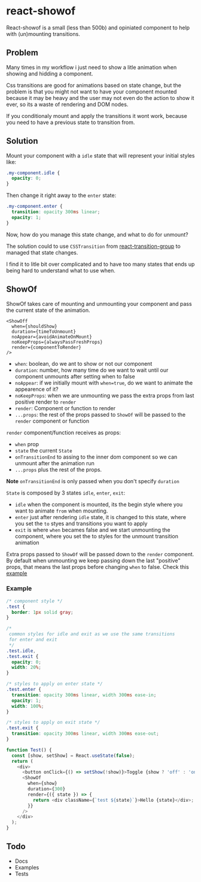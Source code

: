 # react-showof

React-showof is a small (less than 500b) and opiniated component to help with (un)mounting transitions.

## Problem

Many times in my workflow i just need to show a litle animation when showing and hidding a component.

Css transitions are good for animations based on state change, but the problem is that
you might not want to have your component mounted because it may be heavy and the user
may not even do the action to show it ever, so its a waste of rendering and DOM nodes.

If you conditionaly mount and apply the transitions it wont work, because you need to
have a previous state to transition from.

## Solution

Mount your component with a `idle` state that will represent your initial styles like:

```css
.my-component.idle {
  opacity: 0;
}
```

Then change it right away to the `enter` state:

```css
.my-component.enter {
  transition: opacity 300ms linear;
  opacity: 1;
}
```

Now, how do you manage this state change, and what to do for unmount?

The solution could to use `CSSTransition` from [react-transition-group](http://reactcommunity.org/react-transition-group/css-transition) to managed that state changes.

I find it to litle bit over complicated and to have too many states that ends up being hard to understand what to use when.

## ShowOf

ShowOf takes care of mounting and unmounting your component and pass the current state of
the animation.

```tsx
<ShowOff
  when={shouldShow}
  duration={timeToUnmount}
  noAppear={avoidAnimateOnMount}
  noKeepProps={alwaysPassFreshProps}
  render={componentToRender}
/>
```

- `when`: boolean, do we ant to show or not our component
- `duration`: number, how many time do we want to wait until our component unmounts after setting when to false
- `noAppear`: if we initially mount with `when=true`, do we want to animate the appearence of it?
- `noKeepProps`: when we are unmounting we pass the extra props from last positive render to `render`
- `render`: Component or function to render
- `...props`: the rest of the props passed to `ShowOf` will be passed to the `render` component or function

`render` component/function receives as props:

- `when` prop
- `state` the current `State`
- `onTransitionEnd` to assing to the inner dom component so we can unmount after the animation run
- `...props` plus the rest of the props.

**Note** `onTransitionEnd` is only passed when you don't specify `duration`

`State` is composed by 3 states `idle`, `enter`, `exit`:

- `idle` when the component is mounted, its the begin style where you want to animate `from` when mounting.
- `enter` just after rendering `idle` state, it is changed to this state, where you set the `to` styes and transitions you want to apply
- `exit` is where `when` becames false and we start unmounting the component, where you set the to styles for the unmount transition animation

Extra props passed to `ShowOf` will be passed down to the `render` component.
By default when unmounting we keep passing down the last "positive" props, that means the last props before changing `when` to false.
Check this [example](https://codesandbox.io/s/react-showof-lastprops-wody1)

### Example

```css
/* component style */
.test {
  border: 1px solid gray;
}

/* 
 common styles for idle and exit as we use the same transitions 
 for enter and exit
 */
.test.idle,
.test.exit {
  opacity: 0;
  width: 20%;
}

/* styles to apply on enter state */
.test.enter {
  transition: opacity 300ms linear, width 300ms ease-in;
  opacity: 1;
  width: 100%;
}

/* styles to apply on exit state */
.test.exit {
  transition: opacity 300ms linear, width 300ms ease-out;
}
```

```js
function Test() {
  const [show, setShow] = React.useState(false);
  return (
    <div>
      <button onClick={() => setShow(!show)}>Toggle {show ? 'off' : 'on'}</button>
      <ShowOf
        when={show}
        duration={300}
        render={({ state }) => {
          return <div className={`test ${state}`}>Hello {state}</div>;
        }}
      />
    </div>
  );
}
```

## Todo

- Docs
- Examples
- Tests
